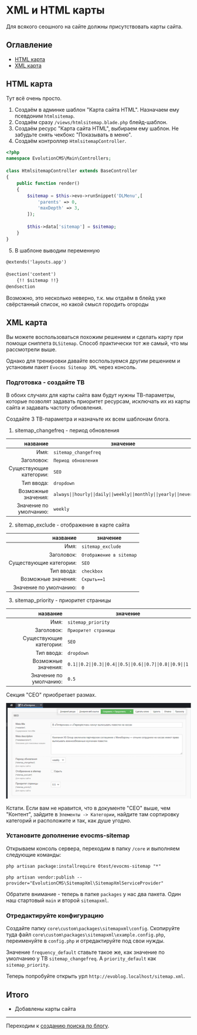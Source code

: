 # XML и HTML карты

Для всякого сеошного на сайте должны присутствовать карты сайта.

## Оглавление

- [HTML карта](#part1)
- [XML карта](#part2)

## HTML карта <a name="part1"></a>

Тут всё очень просто.

1. Создаём в админке шаблон "Карта сайта HTML". Назначаем ему псевдоним `htmlsitemap`.
2. Создаём сразу `/views/htmlsitemap.blade.php` блейд-шаблон.
3. Создаём ресурс "Карта сайта HTML", выбираем ему шаблон. Не забудьте снять чекбокс "Показывать в меню".
4. Создаём контроллер `HtmlsitemapController`.

```php
<?php
namespace EvolutionCMS\Main\Controllers;

class HtmlsitemapController extends BaseController
{
    public function render()
    {
        $sitemap = $this->evo->runSnippet('DLMenu',[
            'parents' => 0,
            'maxDepth' => 3,
        ]);

        $this->data['sitemap'] = $sitemap;
    }
}
```

5. В шаблоне выводим переменную

<!-- prettier-ignore -->
```html
@extends('layouts.app')

@section('content')
    {!! $sitemap !!}
@endsection
```

Возможно, это несколько неверно, т.к. мы отдаём в блейд уже свёрстанный список, но какой смысл городить огороды

## XML карта <a name="part2"></a>

Вы можете воспользоваться похожим решением и сделать карту при помощи сниппета `DLSitemap`. Способ практически тот же самый, что мы рассмотрели выше.

Однако для тренировки давайте воспользуемся другим решением и установим пакет `Evocms Sitemap XML` через консоль.

### Подготовка - создайте ТВ

В обоих случаях для карты сайта вам будут нужны ТВ-параметры, которые позволят задавать приоритет ресурсам, исключать их из карты сайта и задавать частоту обновления.

Создайте 3 ТВ-параметра и назначьте их всем шаблонам блога.

1. sitemap_changefreq - период обновления

|                название | значение                                                            |
| ----------------------: | ------------------------------------------------------------------- |
|                    Имя: | `sitemap_changefreq`                                                |
|              Заголовок: | `Период обновления`                                                 |
| Существующие категории: | `SEO`                                                               |
|              Тип ввода: | `dropdown`                                                          |
|     Возможные значения: | `always\|\|hourly\|\|daily\|\|weekly\|\|monthly\|\|yearly\|\|never` |
|  Значение по умолчанию: | `weekly`                                                            |

2. sitemap_exclude - отображение в карте сайта

|                название | значение                |
| ----------------------: | ----------------------- |
|                    Имя: | `sitemap_exclude`       |
|              Заголовок: | `Отображение в sitemap` |
| Существующие категории: | `SEO`                   |
|              Тип ввода: | `checkbox`              |
|     Возможные значения: | `Скрыть==1`             |
|  Значение по умолчанию: | `0`                     |

3. sitemap_priority - приоритет страницы

|                название | значение                                                           |
| ----------------------: | ------------------------------------------------------------------ |
|                    Имя: | `sitemap_priority`                                                 |
|              Заголовок: | `Приоритет страницы`                                               |
| Существующие категории: | `SEO`                                                              |
|              Тип ввода: | `dropdown`                                                         |
|     Возможные значения: | `0.1\|\|0.2\|\|0.3\|\|0.4\|\|0.5\|\|0.6\|\|0.7\|\|0.8\|\|0.9\|\|1` |
|  Значение по умолчанию: | `0.5`                                                              |

Секция "СЕО" приобретает размах.

![tags](assets/images/s64.png)

Кстати. Если вам не нравится, что в документе "СЕО" выше, чем "Контент", зайдите в `Элементы -> Категории`, найдите там сортировку категорий и расположите и так, как душе угодно.

### Установите дополнение evocms-sitemap

Открываем консоль сервера, переходим в папку `/core` и выполняем следующие команды:

```shell
php artisan package:installrequire 0test/evocms-sitemap "*"
```

```shell
php artisan vendor:publish --provider="EvolutionCMS\SitemapXml\SitemapXmlServiceProvider"
```

Обратите внимание - теперь в папке `packages` у нас два пакета. Один наш стартовый `main` и второй `sitemapxml`.

### Отредактируйте конфигурацию

Создайте папку `core\custom\packages\sitemapxml\config`.
Скопируйте туда файл `core\custom\packages\sitemapxml\example.config.php`, переименуйте в `config.php` и отредактируйте под свои нужды.

Значение `frequency_default` ставьте такое же, как значение по умолчанию у ТВ `sitemap_changefreq`. А `priority_default` как `sitemap_priority`.

Теперь попробуйте открыть урл `http://evoblog.localhost/sitemap.xml`.

## Итого

- Добавлены карты сайта

---

Переходим к [созданию поиска по блогу](/014_%D0%9F%D0%BE%D0%B8%D1%81%D0%BA%20%D0%BF%D0%BE%20%D0%B1%D0%BB%D0%BE%D0%B3%D1%83.md).
